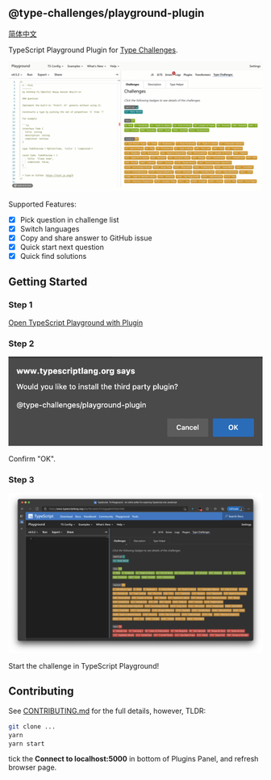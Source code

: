 ## @type-challenges/playground-plugin

[简体中文](./README.zh-CN.md)

TypeScript Playground Plugin for [Type Challenges](https://github.com/type-challenges/type-challenges).

![picture 1](images/31db67de83c2de209755814f2d892326846df0e1d03cf94a42e69228b1a181a0.gif)

Supported Features:

- [x] Pick question in challenge list
- [x] Switch languages
- [x] Copy and share answer to GitHub issue
- [x] Quick start next question
- [x] Quick find solutions

## Getting Started

### Step 1

[Open TypeScript Playground with Plugin](https://www.typescriptlang.org/play?install-plugin=%40type-challenges%2Fplayground-plugin)

### Step 2

![picture 2](images/e729298e337f291f715efdcb9fd5a7999d6563beb4fb27d9e845c681f75b3fe2.png)

Confirm "OK".

### Step 3

![picture 3](images/7d2e61ffca9179651ae071db60671f1c8c3500fb7d4d254f4322873d75ed422c.png)

Start the challenge in TypeScript Playground!

## Contributing

See [CONTRIBUTING.md](./CONTRIBUTING.md) for the full details, however, TLDR:

```sh
git clone ...
yarn
yarn start
```

tick the **Connect to localhost:5000** in bottom of Plugins Panel, and refresh browser page.
